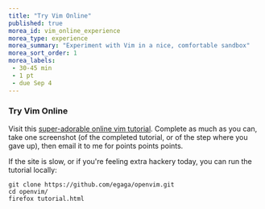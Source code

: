 ```yaml
---
title: "Try Vim Online"
published: true
morea_id: vim_online_experience
morea_type: experience
morea_summary: "Experiment with Vim in a nice, comfortable sandbox"
morea_sort_order: 1
morea_labels:
 - 30-45 min
 - 1 pt
 - due Sep 4
---
```


### Try Vim Online

Visit this [super-adorable online vim tutorial](http://www.openvim.com/tutorial.html). Complete as much as you can, take one screenshot (of the completed tutorial, or of the step where you gave up), then email it to me for points points points.

If the site is slow, or if you're feeling extra hackery today, you can run the tutorial locally:

```
git clone https://github.com/egaga/openvim.git
cd openvim/
firefox tutorial.html
```
